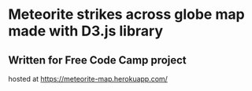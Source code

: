 # Meteorite strikes across globe map made with D3.js library
## Written for Free Code Camp project
hosted at https://meteorite-map.herokuapp.com/
